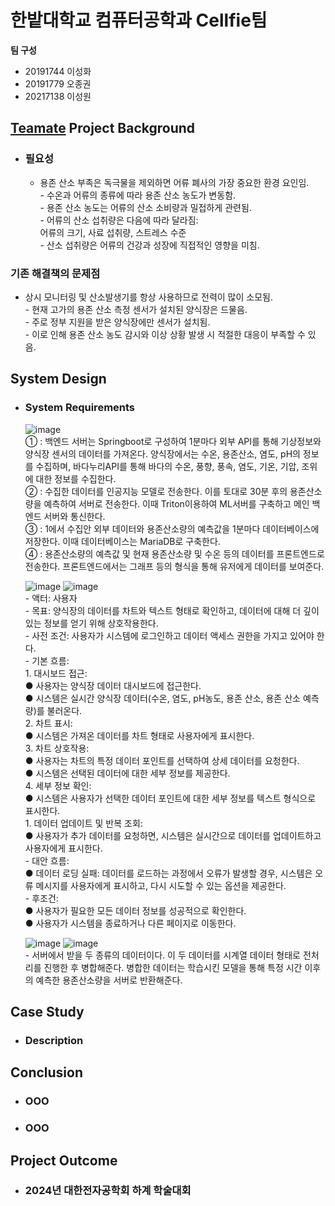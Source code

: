 # 한밭대학교 컴퓨터공학과 Cellfie팀

**팀 구성**
- 20191744 이성화 
- 20191779 오종권
- 20217138 이성원

## <u>Teamate</u> Project Background
- ### 필요성
  - 용존 산소 부족은 독극물을 제외하면 어류 폐사의 가장 중요한 환경 요인임.
  <br/>- 수온과 어류의 종류에 따라 용존 산소 농도가 변동함.
  <br/>- 용존 산소 농도는 어류의 산소 소비량과 밀접하게 관련됨.
  <br/>- 어류의 산소 섭취량은 다음에 따라 달라짐:
      <br/>     어류의 크기, 사료 섭취량, 스트레스 수준
  <br/>- 산소 섭취량은 어류의 건강과 성장에 직접적인 영향을 미침.
### 기존 해결책의 문제점
  - 상시 모니터링 및 산소발생기를 항상 사용하므로 전력이 많이 소모됨.
  <br/>- 현재 고가의 용존 산소 측정 센서가 설치된 양식장은 드물음.
  <br/>- 주로 정부 지원을 받은 양식장에만 센서가 설치됨.
  <br/>- 이로 인해 용존 산소 농도 감시와 이상 상황 발생 시 적절한 대응이 부족할 수 있음. 
  
## System Design
  - ### System Requirements
    ![image](https://github.com/user-attachments/assets/a537b0fa-a13d-4da4-8447-70e6c9bc7f70)
     <br/>① : 백엔드 서버는 Springboot로 구성하여 1분마다 외부 API를 통해 기상정보와 양식장 센서의 데이터를 가져온다. 양식장에서는 수온, 용존산소, 염도, pH의 정보를 수집하며, 바다누리API를 통해 바다의 수온, 풍향, 풍속, 염도, 기온, 기압, 조위에 대한 정보를 수집한다. 
     <br/>② : 수집한 데이터를 인공지능 모델로 전송한다. 이를 토대로 30분 후의 용존산소량을 예측하여 서버로 전송한다. 이때 Triton이용하여 ML서버를 구축하고 메인 백엔드 서버와 통신한다.
     <br/>③ : 1에서 수집안 외부 데이터와 용존산소량의 예측값을 1분마다 데이터베이스에 저장한다. 이때 데이터베이스는 MariaDB로 구축한다.
     <br/>④ : 용존산소량의 예측값 및 현재 용존산소량 및 수온 등의 데이터를 프론트엔드로 전송한다. 프론트엔드에서는 그래프 등의 형식을 통해 유저에게 데이터를 보여준다. 

    ![image](https://github.com/user-attachments/assets/bfaf4bd1-d2e1-4f18-8490-e9cd34c04f24)
    ![image](https://github.com/user-attachments/assets/44e085eb-20b0-4918-a736-796541cfef37)
     <br/>-  액터: 사용자
     <br/>-  목표: 양식장의 데이터를 차트와 텍스트 형태로 확인하고, 데이터에 대해 더 깊이 있는 정보를 얻기 위해 상호작용한다.
     <br/>-  사전 조건: 사용자가 시스템에 로그인하고 데이터 액세스 권한을 가지고 있어야 한다.
     <br/>-  기본 흐름:
      <br/>1. 대시보드 접근:
        <br/>● 사용자는 양식장 데이터 대시보드에 접근한다.
        <br/>● 시스템은 실시간 양식장 데이터(수온, 염도, pH농도, 용존 산소, 용존 산소 예측량)를 불러온다.
      <br/>2. 차트 표시:
        <br/>● 시스템은 가져온 데이터를 차트 형태로 사용자에게 표시한다.
      <br/>3. 차트 상호작용:
        <br/>● 사용자는 차트의 특정 데이터 포인트를 선택하여 상세 데이터를 요청한다.
        <br/>● 시스템은 선택된 데이터에 대한 세부 정보를 제공한다.
      <br/>4. 세부 정보 확인:
        <br/>● 시스템은 사용자가 선택한 데이터 포인트에 대한 세부 정보를 텍스트 형식으로 표시한다.
      <br/>1. 데이터 업데이트 및 반복 조회:
        <br/>● 사용자가 추가 데이터를 요청하면, 시스템은 실시간으로 데이터를 업데이트하고 사용자에게 표시한다.
         <br/>-  대안 흐름:
        <br/>● 데이터 로딩 실패: 데이터를 로드하는 과정에서 오류가 발생할 경우, 시스템은 오류 메시지를 사용자에게 표시하고, 다시 시도할 수 있는 옵션을 제공한다.
         <br/>-   후조건:
        <br/>● 사용자가 필요한 모든 데이터 정보를 성공적으로 확인한다.
        <br/>● 사용자가 시스템을 종료하거나 다른 페이지로 이동한다.

    ![image](https://github.com/user-attachments/assets/7e227a46-2d69-43e1-9452-886a530401f2)
    ![image](https://github.com/user-attachments/assets/768f7b7d-aaa7-40f3-b171-153f1bf23948)
        <br/>- 서버에서 받을 두 종류의 데이터이다. 이 두 데이터를 시계열 데이터 형태로 전처리를 진행한 후 병합해준다. 병합한 데이터는 학습시킨 모델을 통해 특정 시간 이후의 예측한 용존산소량을 서버로 반환해준다.
    
## Case Study
  - ### Description
  
  
## Conclusion
  - ### OOO
  - ### OOO
  
## Project Outcome
- ### 2024년 대한전자공학회 하계 학술대회 
